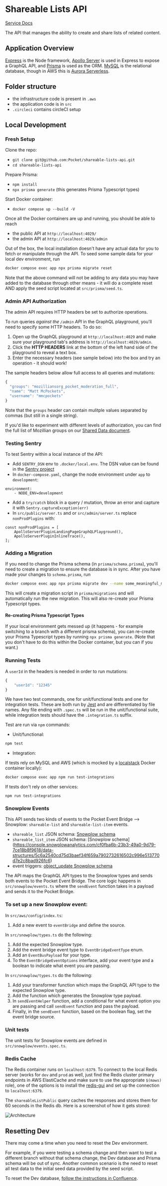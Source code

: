 # Shareable Lists API

[Service Docs](https://getpocket.atlassian.net/wiki/spaces/PE/pages/2891776041/Shareable+Lists)

The API that manages the ability to create and share lists of related content.

## Application Overview

[Express](https://expressjs.com/) is the Node framework, [Apollo Server](https://www.apollographql.com/docs/apollo-server/) is used in Express to expose a GraphQL API, and [Prisma](https://www.prisma.io/) is used as the ORM. [MySQL](https://www.mysql.com/) is the relational database, though in AWS this is [Aurora Serverless](https://aws.amazon.com/rds/aurora/serverless/).

## Folder structure

- the infrastructure code is present in `.aws`
- the application code is in `src`
- `.circleci` contains circleCI setup

## Local Development

### Fresh Setup

Clone the repo:

- `git clone git@github.com:Pocket/shareable-lists-api.git`
- `cd shareable-lists-api`

Prepare Prisma:

- `npm install`
- `npx prisma generate` (this generates Prisma Typescript types)

Start Docker container:

- `docker compose up --build -V`

Once all the Docker containers are up and running, you should be able to reach

- the public API at `http://localhost:4029/`
- the admin API at `http://localhost:4029/admin`

Out of the box, the local installation doesn't have any actual data for you to fetch or manipulate through the API. To seed some sample data for your local dev environment, run

```bash
docker compose exec app npx prisma migrate reset
```

Note that the above command will not be adding to any data you may have added to the database through other means - it will do a complete reset AND apply the seed script located at `src/prisma/seed.ts`.

### Admin API Authorization

The admin API requires HTTP headers be set to authorize operations.

To run queries _against the `/admin` API_ in the GraphQL playground, you'll need to specify some HTTP headers. To do so:

1. Open up the GraphQL playground at `http://localhost:4029` and make sure your playground tab's address is `http://localhost:4029/admin`.
2. Click the **HTTP HEADERS** link at the bottom of the left hand side of the playground to reveal a text box.
3. Enter the necessary headers (see sample below) into the box and try an operation - it should work!

The sample headers below allow full access to all queries and mutations:

```typescript
{
  "groups": "mozilliansorg_pocket_moderation_full",
  "name": "Matt McPockets",
  "username": "mmcpockets"
}
```

Note that the `groups` header can contain mulitple values separated by commas (but still in a single string).

If you'd like to experiment with different levels of authorization, you can find the full list of Mozillian groups on our [Shared Data document](https://getpocket.atlassian.net/wiki/spaces/PE/pages/2584150049/Pocket+Shared+Data#Source-of-Truth.3).

### Testing Sentry

To test Sentry within a local instance of the API:

- Add `SENTRY_DSN` env to `.docker/local.env`. The DSN value can be found in the [Sentry project](https://sentry.io/settings/pocket/projects/shareable-lists-api/)
- In `docker-compose.yaml`, change the node environment under `app` to `development`:

```
environment:
	- NODE_ENV=development
```

- Add a `try/catch` block in a query / mutation, throw an error and capture it with `Sentry.captureException(err)`
- In `src/public/server.ts` and or `src/admin/server.ts` replace `nonProdPlugins` with:

```
const nonProdPlugins = [
	ApolloServerPluginLandingPageGraphQLPlayground(),
	ApolloServerPluginInlineTrace(),
];
```

### Adding a Migration

If you need to change the Prisma schema (in `prisma/schema.prisma`), you'll need to create a migration to ensure the database is in sync. After you have made your changes to `schema.prisma`, run

```bash
docker compose exec app npx prisma migrate dev --name some_meaningful_migration_name
```

This will create a migration script in `prisma/migrations` and will automatically run the new migration. This will also re-create your Prisma Typescript types.

#### Re-creating Prisma Typescript Types

If your local environment gets messed up (it happens - for example switching to a branch with a different prisma schema), you can re-create your Prisma Typescript types by running `npx prisma generate`. (Note that you don't have to do this within the Docker container, but you can if you want.)

### Running Tests

A `userId` in the headers is needed in order to run mutations:

```typescript
{
	"userId": "12345"
}
```

We have two test commands, one for unit/functional tests and one for integration tests. These are both run by [Jest](https://jestjs.io/) and are differentiated by file names. Any file ending with `.spec.ts` will be run in the unit/functional suite, while integration tests should have the `.integration.ts` suffix.

Test are run via `npm` commands:

- Unit/functional:

```bash
npm test
```

- Integration:

If tests rely on MySQL and AWS (which is mocked by a [localstack](https://github.com/localstack/localstack) Docker container locally):

```bash
docker compose exec app npm run test-integrations
```

If tests don't rely on other services:

```
npm run test-integrations
```

### Snowplow Events

This API sends two kinds of events to the Pocket Event Bridge --> Snowplow: `shareable-list` and `shareable-list-item` events.

- `shareable_list` JSON schema: [Snowplow schema](https://console.snowplowanalytics.com/cf0fba6b-23b3-49a0-9d79-7ce18b8f9618/data-structures/7b895f09809942a835587b02a58b7a835f92e16a726f5d224a43b90d219ae9c4)
- `shareable_list_item` JSON schema: [Snowplow schema] (https://console.snowplowanalytics.com/cf0fba6b-23b3-49a0-9d79-7ce18b8f9618/data-structures/5c6a2540cd75d3baef34f659a7902732616502c996e513770d7e2c8bad926fc6)
- event triggers: [object_update Snowplow schema](https://console.snowplowanalytics.com/cf0fba6b-23b3-49a0-9d79-7ce18b8f9618/data-structures/a30c8f05ecf12d2b53202ed1cf161a4c578fab653f846550a20392659449dbad)

The API maps the GraphQL API types to the Snowplow types and sends both events to the Pocket Event Bridge. The core logic happens in `src/snowplow/events.ts` where the `sendEvent` function takes in a payload and sends it to the Pocket Bridge.

### To set up a new Snowplow event:

In `src/aws/config/index.ts`:

1. Add a new event to `eventBridge` and define the source.

In `src/snowplow/types.ts` do the following:

1. Add the expected Snowplow type.
2. Add the event bridge event type to `EventBridgeEventType` enum.
3. Add an `EventBusPayload` for your type.
4. To the `EventBridgeEventOptions` interface, add your event type and a boolean to indicate what event you are passing.

In `src/snowplow/types.ts` do the following:

1. Add your transformer function which maps the GraphQL API type to the expected Snowplow type.
2. Add the function which generates the Snowplow type payload.
3. In `sendEventHelper` function, add a conditional for what event option you are passing and call `sendEvent` function and pass the payload.
4. Finally, in the `sendEvent` function, based on the boolean flag, set the event bridge source.

### Unit tests

The unit tests for Snowplow events are defined in `src/snowplow/events.spec.ts`.

### Redis Cache

The Redis container runs on `localhost:6379`. To connect to the local Redis server (works for `dev` and `prod` as well, just find the Redis cluster primary endpoints in AWS ElastiCache and make sure to use the appropriate `$(maws)` role), one of the options is to install the [redis-gui](https://github.com/ekvedaras/redis-gui/releases) and set up the connection to `localhost:6379`.

The `shareableListPublic` query caches the responses and stores them for 60 seconds in the Redis db. Here is a screenshot of how it gets stored:

![Architecture](docs/images/redis-gui-screenshot.png)

## Resetting Dev

There may come a time when you need to reset the Dev environment.

For example, if you were testing a schema change and then want to test a different branch without that schema change, the Dev database and Prisma schema will be out of sync.
Another common scenario is the need to reset all test data to the initial seed data provided by the seed script.

To reset the Dev database, [follow the instructions in Confluence](https://getpocket.atlassian.net/wiki/spaces/PE/pages/2938273799/Resetting+Data+for+a+Prisma-based+Subgraph+on+Dev).
